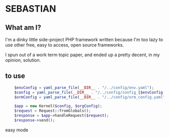 # SEBASTIAN

## What am I?
I'm a dinky little side-project PHP framework written because I'm too lazy to use other free, easy to access, open source frameworks.

I spun out of a work term topic paper, and ended up a pretty decent, in my opinion, solution.

## to use

```php
	$envConfig = yaml_parse_file(__DIR__ . "/../config/env.yaml");
	$config = yaml_parse_file(__DIR__ . "/../config/config_{$envConfig['environment']}.yaml");
	$ormConfig = yaml_parse_file(__DIR__ . "/../config/orm_config.yaml");

	$app = new Kernel($config, $orgConfig);
	$request = Request::fromGlobals();
	$response = $app->handleRequest($request);
	$response->send();
```

easy mode

